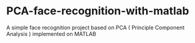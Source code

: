 # PCA-face-recognition-with-matlab
A simple face recognition project based on PCA ( Principle Component Analysis ) implemented on MATLAB
